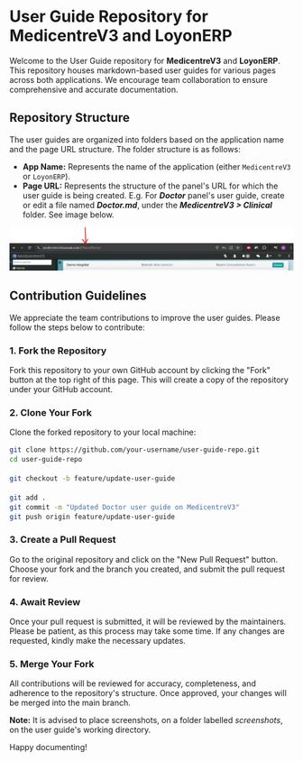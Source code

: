 # User Guide Repository for MedicentreV3 and LoyonERP

Welcome to the User Guide repository for **MedicentreV3** and **LoyonERP**. This repository houses markdown-based user guides for various pages across both applications. We encourage team collaboration to ensure comprehensive and accurate documentation.

## Repository Structure

The user guides are organized into folders based on the application name and the page URL structure. The folder structure is as follows:

- **App Name:** Represents the name of the application (either `MedicentreV3` or `LoyonERP`).
- **Page URL:** Represents the structure of the panel's URL for which the user guide is being created. E.g. For **_Doctor_** panel's user guide, create or edit a file named **_Doctor.md_**, under the **_MedicentreV3 > Clinical_** folder. See image below.

![alt text](image.png)

## Contribution Guidelines

We appreciate the team contributions to improve the user guides. Please follow the steps below to contribute:

### 1. Fork the Repository

Fork this repository to your own GitHub account by clicking the "Fork" button at the top right of this page. This will create a copy of the repository under your GitHub account.

### 2. Clone Your Fork

Clone the forked repository to your local machine:

```bash
git clone https://github.com/your-username/user-guide-repo.git
cd user-guide-repo

git checkout -b feature/update-user-guide

git add .
git commit -m "Updated Doctor user guide on MedicentreV3"
git push origin feature/update-user-guide
```

### 3. Create a Pull Request

Go to the original repository and click on the "New Pull Request" button. Choose your fork and the branch you created, and submit the pull request for review.

### 4. Await Review

Once your pull request is submitted, it will be reviewed by the maintainers. Please be patient, as this process may take some time. If any changes are requested, kindly make the necessary updates.

### 5. Merge Your Fork

All contributions will be reviewed for accuracy, completeness, and adherence to the repository's structure. Once approved, your changes will be merged into the main branch.

**Note:**
It is advised to place screenshots, on a folder labelled *screenshots*, on the user guide's working directory.

Happy documenting!
